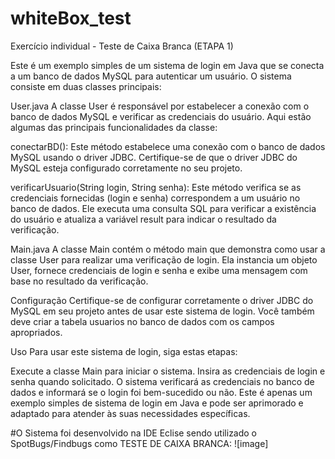 # whiteBox_test
Exercício individual - Teste de Caixa Branca (ETAPA 1)

Este é um exemplo simples de um sistema de login em Java que se conecta a um banco de dados MySQL para autenticar um usuário. O sistema consiste em duas classes principais:

User.java
A classe User é responsável por estabelecer a conexão com o banco de dados MySQL e verificar as credenciais do usuário. Aqui estão algumas das principais funcionalidades da classe:

conectarBD(): Este método estabelece uma conexão com o banco de dados MySQL usando o driver JDBC. Certifique-se de que o driver JDBC do MySQL esteja configurado corretamente no seu projeto.

verificarUsuario(String login, String senha): Este método verifica se as credenciais fornecidas (login e senha) correspondem a um usuário no banco de dados. Ele executa uma consulta SQL para verificar a existência do usuário e atualiza a variável result para indicar o resultado da verificação.

Main.java
A classe Main contém o método main que demonstra como usar a classe User para realizar uma verificação de login. Ela instancia um objeto User, fornece credenciais de login e senha e exibe uma mensagem com base no resultado da verificação.

Configuração
Certifique-se de configurar corretamente o driver JDBC do MySQL em seu projeto antes de usar este sistema de login. Você também deve criar a tabela usuarios no banco de dados com os campos apropriados.

Uso
Para usar este sistema de login, siga estas etapas:

Execute a classe Main para iniciar o sistema.
Insira as credenciais de login e senha quando solicitado.
O sistema verificará as credenciais no banco de dados e informará se o login foi bem-sucedido ou não.
Este é apenas um exemplo simples de sistema de login em Java e pode ser aprimorado e adaptado para atender às suas necessidades específicas.

#O Sistema foi desenvolvido na IDE Eclise sendo utilizado o SpotBugs/Findbugs como TESTE DE CAIXA BRANCA:
![image]
